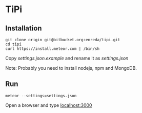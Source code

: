 # TiPi

## Installation

```
git clone origin git@bitbucket.org:enreda/tipi.git
cd tipi
curl https://install.meteor.com | /bin/sh
```

Copy *settings.json.example* and rename it as *settings.json*

Note: Probably you need to install nodejs, npm and MongoDB.

## Run

```
meteor --settings=settings.json
```

Open a browser and type [localhost:3000](localhost:3000)